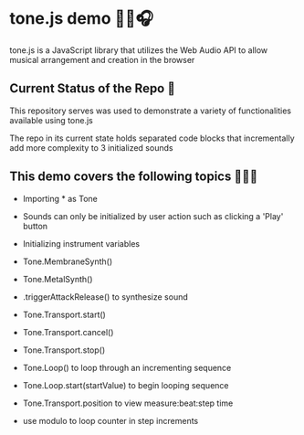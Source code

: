 # tone.js demo 🎵🎹🎧

tone.js is a JavaScript library that utilizes the Web Audio API to allow musical arrangement and creation in the browser

## Current Status of the Repo 🤔

This repository serves was used to demonstrate a variety of functionalities available using tone.js

The repo in its current state holds separated code blocks that incrementally add more complexity to 3 initialized sounds

## This demo covers the following topics 🧑🏻‍🏫

- Importing * as Tone

- Sounds can only be initialized by user action such as clicking a 'Play' button

- Initializing instrument variables

- Tone.MembraneSynth()

- Tone.MetalSynth()

- .triggerAttackRelease() to synthesize sound

- Tone.Transport.start()

- Tone.Transport.cancel()

- Tone.Transport.stop()

- Tone.Loop() to loop through an incrementing sequence

- Tone.Loop.start(startValue) to begin looping sequence

- Tone.Transport.position to view measure:beat:step time

- use modulo to loop counter in step increments
